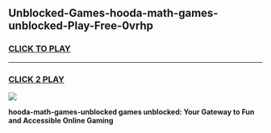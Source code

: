 
## Unblocked-Games-hooda-math-games-unblocked-Play-Free-0vrhp
<h3>
<a href="https://premium76.site?title=hooda-math-games-unblocked&ref=19M">CLICK TO PLAY</a></h3>
<hr>

<h3>
<a href="https://premium76.site?title=hooda-math-games-unblocked&ref=19M">CLICK 2 PLAY</a>
  
</h3>

<a href="https://premium76.site?title=hooda-math-games-unblocked&ref=19M"><img src="https://clearcache.store/games.png"></a>


**hooda-math-games-unblocked games unblocked: Your Gateway to Fun and Accessible Online Gaming**
